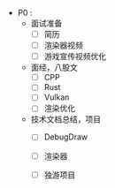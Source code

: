 - P0 : 
	- 面试准备
		- [ ] 简历
		- [ ] 渲染器视频
		- [ ] 游戏宣传视频优化
	- 面经，八股文
		- [ ] CPP
		- [ ] Rust
		- [ ] Vulkan 
		- [ ] 渲染优化
	- 技术文档总结，项目
		- [ ] DebugDraw
		- [ ] 渲染器
		- [ ] 独游项目

